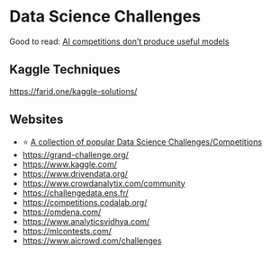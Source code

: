 # Data Science Challenges

Good to read: [AI competitions don’t produce useful models](https://lukeoakdenrayner.wordpress.com/2019/09/19/ai-competitions-dont-produce-useful-models/)

## Kaggle Techniques

<https://farid.one/kaggle-solutions/>

## Websites

- ⭐ [A collection of popular Data Science Challenges/Competitions](https://github.com/iphysresearch/DataSciComp)
- <https://grand-challenge.org/>
- <https://www.kaggle.com/>
- <https://www.drivendata.org/>
- <https://www.crowdanalytix.com/community>
- <https://challengedata.ens.fr/>
- <https://competitions.codalab.org/>
- <https://omdena.com/>
- <https://www.analyticsvidhya.com/>
- <https://mlcontests.com/>
- <https://www.aicrowd.com/challenges>
